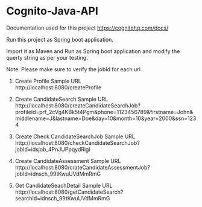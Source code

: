 # Cognito-Java-API

Documentation used for this project https://cognitohq.com/docs/

Run this project as Spring boot application.

Import it as Maven and Run as Spring boot application and modify the querty string as per your testing.

Note: Please make sure to verify the jobId for each url.

1) Create Profile Sample URL <br>
http://localhost:8080/createProfile

2) Create CandidateSearch Sample URL <br>
http://localhost:8080/createCandidateSearchJob?profileId=prf_2cVg4KBk5t4Pgm&phone=1123456789&firstname=John&middlename=J&lastname=Doe&day=10&month=10&year=2000&ssn=1234

3) Create Check CandidateSearchJob Sample URL <br>
http://localhost:8080/checkCandidateSearchJob?jobId=idsjob_4PnJUPpqydRigi

4) Create CandidateAssessment Sample URL <br>
http://localhost:8080/crateCandidateAssessmentJob?jobId=idnsch_99tKwuUVdMmRmG

5) Get CandidateSeachDetail Sample URL<br>
http://localhost:8080/getCandidateSearch?searchId=idnsch_99tKwuUVdMmRmG

